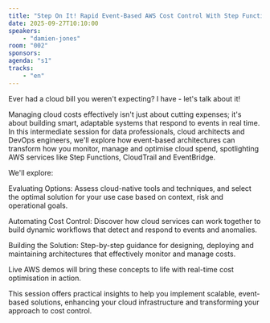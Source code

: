 ```yaml
---
title: "Step On It! Rapid Event-Based AWS Cost Control With Step Functions"
date: 2025-09-27T10:10:00
speakers:
    - "damien-jones"
room: "002"
sponsors: 
agenda: "s1"
tracks:
    - "en"
---
```


Ever had a cloud bill you weren't expecting? I have - let's talk about it!

Managing cloud costs effectively isn't just about cutting expenses; it's about building smart, adaptable systems that respond to events in real time. In this intermediate session for data professionals, cloud architects and DevOps engineers, we'll explore how event-based architectures can transform how you monitor, manage and optimise cloud spend, spotlighting AWS services like Step Functions, CloudTrail and EventBridge.

We'll explore:

Evaluating Options: Assess cloud-native tools and techniques, and select the optimal solution for your use case based on context, risk and operational goals.

Automating Cost Control: Discover how cloud services can work together to build dynamic workflows that detect and respond to events and anomalies.

Building the Solution: Step-by-step guidance for designing, deploying and maintaining architectures that effectively monitor and manage costs.

Live AWS demos will bring these concepts to life with real-time cost optimisation in action.

This session offers practical insights to help you implement scalable, event-based solutions, enhancing your cloud infrastructure and transforming your approach to cost control.